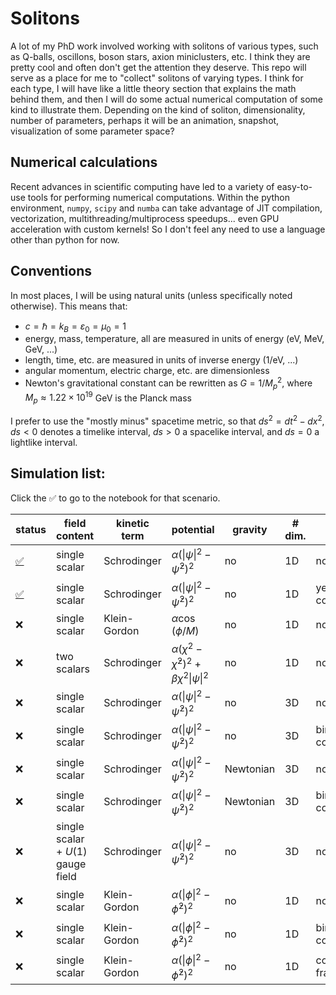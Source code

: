# Solitons

A lot of my PhD work involved working with solitons of various types, such as Q-balls, oscillons, boson stars, axion miniclusters, etc.
I think they are pretty cool and often don't get the attention they deserve.
This repo will serve as a place for me to "collect" solitons of varying types.
I think for each type, I will have like a little theory section that explains the math behind them, and then I will do some actual numerical computation of some kind to illustrate them.
Depending on the kind of soliton, dimensionality, number of parameters, perhaps it will be an animation, snapshot, visualization of some parameter space?

## Numerical calculations
Recent advances in scientific computing have led to a variety of easy-to-use tools for performing numerical computations.
Within the python environment, `numpy`, `scipy` and `numba` can take advantage of JIT compilation, vectorization, multithreading/multiprocess speedups... even GPU acceleration with custom kernels!
So I don't feel any need to use a language other than python for now.

## Conventions
In most places, I will be using natural units (unless specifically noted otherwise). This means that:
* $c = \hbar = k_B = \varepsilon_0 = \mu_0 = 1$
* energy, mass, temperature, all are measured in units of energy (eV, MeV, GeV, ...)
* length, time, etc. are measured in units of inverse energy (1/eV, ...)
* angular momentum, electric charge, etc. are dimensionless
* Newton's gravitational constant can be rewritten as $G = 1/M_p^2$, where $M_p \approx 1.22\times 10^{19}$ GeV is the Planck mass

I prefer to use the "mostly minus" spacetime metric, so that $ds^2 = dt^2 - dx^2$, $ds < 0$ denotes a timelike interval, $ds > 0$ a spacelike interval, and $ds = 0$ a lightlike interval.

## Simulation list:
Click the ✅ to go to the notebook for that scenario.

| status | field content | kinetic term | potential | gravity | \# dim. | time dep. |
| --- | --- | --- | --- | --- | --- | --- |
| [✅](/simulations/01_nonlinear_schrodinger_1d_stationary.ipynb) | single scalar | Schrodinger | $\alpha (\|\psi\|^2-\bar{\psi}^2)^2$ | no | 1D | no |
| [✅](/simulations/02_nonlinear_schrodinger_1d_collisions.ipynb) | single scalar | Schrodinger | $\alpha (\|\psi\|^2-\bar{\psi}^2)^2$ | no | 1D | yes - binary collisions |
| ❌ | single scalar | Klein-Gordon | $\alpha\cos(\phi/M)$ | no | 1D | no |
| ❌ | two scalars | Schrodinger | $\alpha(\chi^2 - \bar{\chi}^2)^2 + \beta \chi^2 \|\psi\|^2$ | no | 1D | no |
| ❌ | single scalar | Schrodinger | $\alpha (\|\psi\|^2-\bar{\psi}^2)^2$ | no | 3D | no |
| ❌ | single scalar | Schrodinger | $\alpha (\|\psi\|^2-\bar{\psi}^2)^2$ | no | 3D | binary collisions |
| ❌ | single scalar | Schrodinger | $\alpha (\|\psi\|^2-\bar{\psi}^2)^2$ | Newtonian | 3D | no |
| ❌ | single scalar | Schrodinger | $\alpha (\|\psi\|^2-\bar{\psi}^2)^2$ | Newtonian | 3D | binary collisions |
| ❌ | single scalar + $U(1)$ gauge field | Schrodinger | $\alpha (\|\psi\|^2-\bar{\psi}^2)^2$ | no | 3D | no |
| ❌ | single scalar | Klein-Gordon | $\alpha (\|\phi\|^2-\bar{\phi}^2)^2$ | no | 1D | no |
| ❌ | single scalar | Klein-Gordon | $\alpha (\|\phi\|^2-\bar{\phi}^2)^2$ | no | 1D | binary collisions |
| ❌ | single scalar | Klein-Gordon | $\alpha (\|\phi\|^2-\bar{\phi}^2)^2$ | no | 1D | condensate fragmentation |
